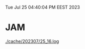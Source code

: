 Tue Jul 25 04:40:04 PM EEST 2023
# JAM
<a href='./cache/202307/25_16.log'>./cache/202307/25_16.log</a>
